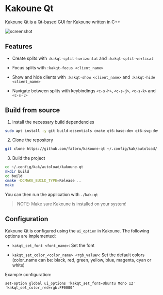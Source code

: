 # Kakoune Qt

Kakoune Qt is a Qt-based GUI for Kakoune written in C++

![screenshot](https://github.com/user-attachments/assets/8bdba0c8-3921-4b37-94a4-0a599819c58b)

## Features

- Create splits with `:kakqt-split-horizontal` and `:kakqt-split-vertical`

- Focus splits with `:kakqt-focus <client_name>`

- Show and hide clients with `:kakqt-show <client_name>` and `:kakqt-hide <client_name>`

- Navigate between splits with keybindings `<c-s-h>`, `<c-s-j>`, `<c-s-k>` and `<c-s-l>`

## Build from source

1. Install the necessary build dependencies

```sh
sudo apt install -y git build-essentials cmake qt6-base-dev qt6-svg-dev
```

2. Clone the repository

```sh
git clone https://github.com/falbru/kakoune-qt ~/.config/kak/autoload/
```

3. Build the project

```sh
cd ~/.config/kak/autoload/kakoune-qt
mkdir build
cd build
cmake -DCMAKE_BUILD_TYPE=Release ..
make
```

You can then run the application with `./kak-qt`

> NOTE: Make sure Kakoune is installed on your system!

## Configuration

Kakoune Qt is configured using the `ui_option` in Kakoune. The following options are implemented:

- `kakqt_set_font <font_name>`: Set the font

- `kakqt_set_color_<color_name> <rgb_value>`: Set the default colors (color_name can be: black, red, green, yellow, blue, magenta, cyan or white)

Example configuration:

```
set-option global ui_options 'kakqt_set_font=Ubuntu Mono 12' 'kakqt_set_color_red=rgb:FF0000'
```

